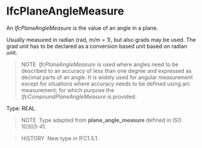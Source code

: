 IfcPlaneAngleMeasure
====================

An _IfcPlaneAngleMeasure_ is the value of an angle in a plane.

Usually measured in radian (rad, m/m = 1), but also grads may be used. The grad unit has to be declared as a conversion based unit based on radian unit.

> NOTE&nbsp; _IfcPlaneAngleMeasure_ is used where angles need to be described to an accuracy of less than one degree and expressed as decimal parts of an angle. It is widely used for angular measurement except for situations where accuracy needs to be defined using arc measurement; for which purpose the _IfcCompoundPlaneAngleMeasure_ is provided.

Type: REAL

> NOTE&nbsp; Type adapted from **plane_angle_measure** defined in ISO 10303-41.

> HISTORY&nbsp; New type in IFC1.5.1.
